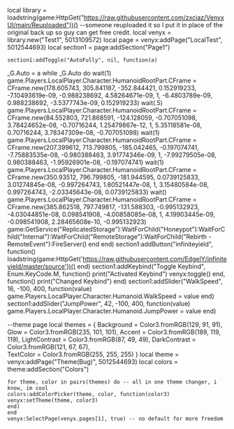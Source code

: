 local library = loadstring(game:HttpGet("https://raw.githubusercontent.com/zxciaz/VenyxUI/main/Reuploaded"))() --someone reuploaded it so I put it in place of the original back up so guy can get free credit.
local venyx = library.new("Test1", 5013109572)
    local page = venyx:addPage("LocalTest", 5012544693)
    local section1 = page:addSection("Page1")
    
    section1:addToggle("AutoFully", nil, function(a)
 _G.Auto = a
 while _G.Auto do wait(1)
        game.Players.LocalPlayer.Character.HumanoidRootPart.CFrame = CFrame.new(178.605743, 305.841187, -352.844421, 0.152919233, -7.10493619e-09, -0.988238692, 4.58264671e-09, 1, -6.4803789e-09, 0.988238692, -3.5377743e-09, 0.152919233)
        wait(.5)
        game.Players.LocalPlayer.Character.HumanoidRootPart.CFrame = CFrame.new(84.552803, 721.868591, -124.128059, -0.707051098, 3.78424652e-08, -0.70716244, 1.25479867e-12, 1, 5.35118581e-08, 0.70716244, 3.78347309e-08, -0.707051098)
        wait(1)
        game.Players.LocalPlayer.Character.HumanoidRootPart.CFrame = CFrame.new(207.399612, 713.799805, -185.042465, -0.197074741, -7.75883535e-08, -0.980388463, 3.91774346e-09, 1, -7.99279505e-08, 0.980388463, -1.95926901e-08, -0.197074741)
        wait(1)
        game.Players.LocalPlayer.Character.HumanoidRootPart.CFrame = CFrame.new(350.93512, 796.799805, -181.944595, 0.0739125833, 3.01274845e-08, -0.997264743, 1.80521447e-08, 1, 3.15480584e-08, 0.997264743, -2.03345643e-08, 0.0739125833)
        wait()
        game.Players.LocalPlayer.Character.HumanoidRootPart.CFrame = CFrame.new(385.862518, 797.749817, -131.588303, -0.995132923, -4.03044851e-08, 0.098541908, -4.00858085e-08, 1, 4.19903445e-09, -0.098541908, 2.28465608e-10, -0.995132923)
        game:GetService("ReplicatedStorage"):WaitForChild("Honeypot"):WaitForChild("Internal"):WaitForChild("RemoteStorage"):WaitForChild("Rebirth - RemoteEvent"):FireServer()
 end
    end)
    section1:addButton("infiniteyield", function()
        loadstring(game:HttpGet('https://raw.githubusercontent.com/EdgeIY/infiniteyield/master/source'))()
    end)
    section1:addKeybind("Toggle Keybind", Enum.KeyCode.M, function()
        print("Activated Keybind")
        venyx:toggle()
        end, function()
        print("Changed Keybind")
        end)
    section1:addSlider("WalkSpeed", 16, -100, 400, function(value)
        game.Players.LocalPlayer.Character.Humanoid.WalkSpeed = value
        end)
    section1:addSlider("JumpPower", 42, -100, 400, function(value)
        game.Players.LocalPlayer.Character.Humanoid.JumpPower = value
        end)


--theme page
local themes = {
    Background = Color3.fromRGB(129, 91, 91),
    Glow = Color3.fromRGB(235, 101, 101),
    Accent = Color3.fromRGB(189, 119, 119),
    LightContrast = Color3.fromRGB(87, 49, 49),
    DarkContrast = Color3.fromRGB(121, 67, 67),  
    TextColor = Color3.fromRGB(255, 255, 255)
    }
    local theme = venyx:addPage("Theme(Bug)", 5012544693)
    local colors = theme:addSection("Colors")
    
    for theme, color in pairs(themes) do -- all in one theme changer, i know, im cool
    colors:addColorPicker(theme, color, function(color3)
    venyx:setTheme(theme, color3)
    end)
    end 
    venyx:SelectPage(venyx.pages[1], true) -- no default for more freedom

